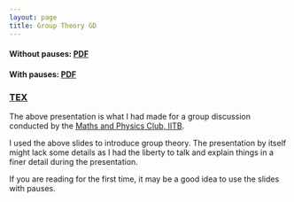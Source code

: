 ```yaml
---
layout: page
title: Group Theory GD
---
```


#### Without pauses: [PDF](/math/group-theory-gd/presentation.pdf)

#### With pauses: [PDF](/math/group-theory-gd/presentation-with-pauses.pdf)

### [TEX](https://github.com/aryamanmaithani/math/tree/master/group-theory-gd)

The above presentation is what I had made for a group discussion conducted by the [Maths and Physics Club, IITB](https://mnp-club.github.io/).  

I used the above slides to introduce group theory. The presentation by itself might lack some details as I had the liberty to talk and explain things in a finer detail during the presentation.

If you are reading for the first time, it may be a good idea to use the slides with pauses.